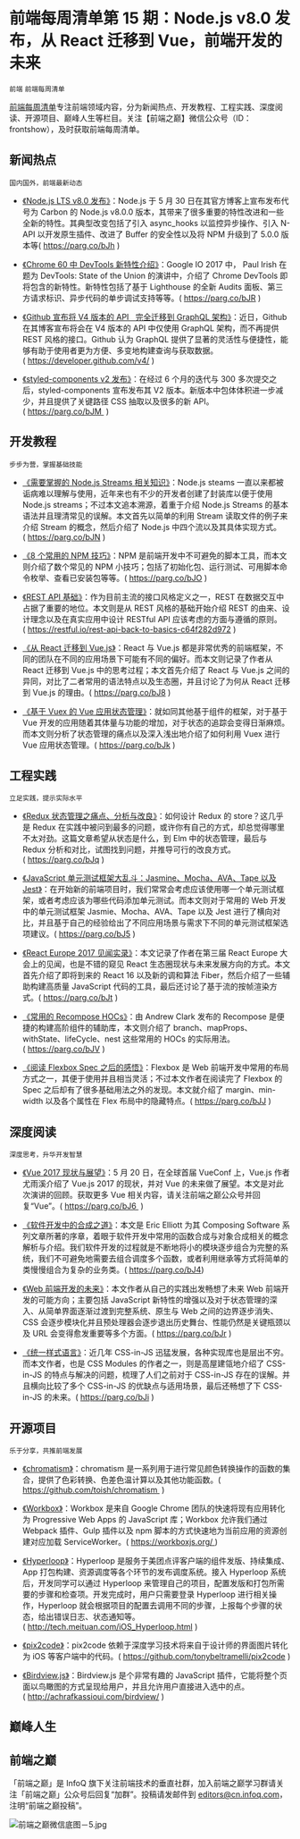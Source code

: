 # 前端每周清单第 15 期：Node.js v8.0 发布，从 React 迁移到 Vue，前端开发的未来

`前端` `前端每周清单`

[前端每周清单](http://www.infoq.com/cn/FE-Weekly)专注前端领域内容，分为新闻热点、开发教程、工程实践、深度阅读、开源项目、巅峰人生等栏目。关注【前端之巅】微信公众号（ID：frontshow），及时获取前端每周清单。

## 新闻热点

`国内国外，前端最新动态`

* [《Node.js LTS v8.0 发布》](https://parg.co/bJh)：Node.js 于 5 月 30 日在其官方博客上宣布发布代号为 Carbon 的 Node.js v8.0.0 版本，其带来了很多重要的特性改进和一些全新的特性。其典型改变包括了引入 async_hooks 以监控异步操作、引入 N-API 以开发原生插件、改进了 Buffer 的安全性以及将 NPM 升级到了 5.0.0 版本等( https://parg.co/bJh )

* [《Chrome 60 中 DevTools 新特性介绍》](https://parg.co/bJR)：Google IO 2017 中， Paul Irish 在题为 DevTools: State of the Union 的演讲中，介绍了 Chrome DevTools 即将包含的新特性。新特性包括了基于 Lighthouse 的全新 Audits 面板、第三方请求标识、异步代码的单步调试支持等等。( https://parg.co/bJR )

* [《Github 宣布将 V4 版本的 API   完全迁移到 GraphQL 架构》](https://developer.github.com/v4/)：近日，Github 在其博客宣布将会在 V4 版本的 API 中仅使用 GraphQL 架构，而不再提供 REST 风格的接口。Github 认为 GraphQL 提供了显著的灵活性与便捷性，能够有助于使用者更为方便、多变地构建查询与获取数据。( https://developer.github.com/v4/ )

* [《styled-components v2 发布》](https://parg.co/bJM)：在经过 6 个月的迭代与 300 多次提交之后，styled-components 宣布发布其 V2 版本。新版本中包体体积进一步减少，并且提供了关键路径 CSS 抽取以及很多的新 API。( https://parg.co/bJM  )

## 开发教程

`步步为营，掌握基础技能`

* [《需要掌握的 Node.js Streams 相关知识》](https://parg.co/bJN)：Node.js steams 一直以来都被诟病难以理解与使用，近年来也有不少的开发者创建了封装库以便于使用 Node.js streams；不过本文追本溯源，着重于介绍 Node.js Streams 的基本语法并且理清常见的误解。本文首先以简单的利用 Stream 读取文件的例子来介绍 Stream 的概念，然后介绍了 Node.js 中四个流以及其具体实现方式。( https://parg.co/bJN )

* [《8 个常用的 NPM 技巧》](https://parg.co/bJO)：NPM 是前端开发中不可避免的脚本工具，而本文则介绍了数个常见的 NPM 小技巧；包括了初始化包、运行测试、可用脚本命令枚举、查看已安装包等等。( https://parg.co/bJO )

* [《REST API 基础》](https://restful.io/rest-api-back-to-basics-c64f282d972)：作为目前主流的接口风格定义之一，REST 在数据交互中占据了重要的地位。本文则是从 REST 风格的基础开始介绍 REST 的由来、设计理念以及在真实应用中设计 RESTful API 应该考虑的方面与遵循的原则。( https://restful.io/rest-api-back-to-basics-c64f282d972 )

* [《从 React 迁移到 Vue.js》](http://vuejsdevelopers.com/2017/05/28/switch-from-react-to-vue-js/)：React 与 Vue.js 都是非常优秀的前端框架，不同的团队在不同的应用场景下可能有不同的偏好。而本文则记录了作者从 React 迁移到 Vue.js 中的思考过程；本文首先介绍了 React 与 Vue.js 之间的异同，对比了二者常用的语法特点以及生态圈，并且讨论了为何从 React 迁移到 Vue.js 的理由。( https://parg.co/bJ8 )

* [《基于 Vuex 的 Vue 应用状态管理》](https://scotch.io/tutorials/state-management-in-vue-getting-started-with-vue)：就如同其他基于组件的框架，对于基于 Vue 开发的应用随着其体量与功能的增加，对于状态的追踪会变得日渐麻烦。而本文则分析了状态管理的痛点以及深入浅出地介绍了如何利用 Vuex 进行 Vue 应用状态管理。( https://parg.co/bJk )

## 工程实践

`立足实践，提示实际水平`

* [《Redux 状态管理之痛点、分析与改良》](https://parg.co/bJq)：如何设计 Redux 的 store？这几乎是 Redux 在实践中被问到最多的问题，或许你有自己的方式，却总觉得哪里不太对劲。这篇文章希望从状态是什么，到 Elm 中的状态管理，最后与 Redux 分析和对比，试图找到问题，并推导可行的改良方式。( https://parg.co/bJq )

* [《JavaScript 单元测试框架大乱斗：Jasmine、Mocha、AVA、Tape 以及 Jest》](https://parg.co/bJ5)：在开始新的前端项目时，我们常常会考虑应该使用哪一个单元测试框架，或者考虑应该为哪些代码添加单元测试。而本文则对于常用的 Web 开发中的单元测试框架 Jasmie、Mocha、AVA、Tape 以及 Jest 进行了横向对比，并且基于自己的经验给出了不同应用场景与需求下不同的单元测试框架选项建议。( https://parg.co/bJ5 )

* [《React Europe 2017 见闻实录》](https://parg.co/bJt)：本文记录了作者在第三届 React Europe 大会上的见闻，也是不错的窥见 React 生态圈现状与未来发展方向的方式。本文首先介绍了即将到来的 React 16 以及新的调和算法 Fiber，然后介绍了一些辅助构建高质量 JavaScript 代码的工具，最后还讨论了基于流的按帧渲染方式。( https://parg.co/bJt )

* [《常用的 Recompose HOCs》](https://parg.co/bJV)：由 Andrew Clark 发布的 Recompose 是便捷的构建高阶组件的辅助库，本文则介绍了 branch、mapProps、withState、lifeCycle、nest 这些常用的 HOCs 的实际用法。( https://parg.co/bJV )

* [《阅读 Flexbox Spec 之后的感悟》](https://parg.co/bJJ)：Flexbox 是 Web 前端开发中常用的布局方式之一，其便于使用并且相当灵活；不过本文作者在阅读完了 Flexbox 的 Spec 之后却有了很多基础用法之外的发现。本文就介绍了 margin、min-width 以及各个属性在 Flex 布局中的隐藏特点。( https://parg.co/bJJ )

## 深度阅读

`深度思考，升华开发智慧`

* [《Vue 2017 现状与展望》](https://parg.co/bJ6)：5 月 20 日，在全球首届 VueConf 上，Vue.js 作者尤雨溪介绍了 Vue.js 2017 的现状，并对 Vue 的未来做了展望。本文是对此次演讲的回顾。获取更多 Vue 相关内容，请关注前端之巅公众号并回复“Vue”。( https://parg.co/bJ6  )

* [《软件开发中的合成之道》](https://parg.co/bJ4)：本文是 Eric Elliott 为其 Composing Software 系列文章所著的序章，着眼于软件开发中常用的函数合成与对象合成相关的概念解析与介绍。我们软件开发的过程就是不断地将小的模块逐步组合为完整的系统，我们不可避免地需要去组合调度多个函数，或者利用继承等方式将简单的类慢慢组合为复杂的业务类。( https://parg.co/bJ4)

* [《Web 前端开发的未来》](https://parg.co/bJr)：本文作者从自己的实践出发畅想了未来 Web 前端开发的可能方向；主要包括 JavaScript 新特性的增强以及对于状态管理的深入、从简单界面逐渐过渡到完整系统、原生与 Web 之间的边界逐步消失、CSS 会逐步模块化并且预处理器会逐步退出历史舞台、性能仍然是关键瓶颈以及 URL 会变得愈发重要等多个方面。( https://parg.co/bJr )

- [《统一样式语言》](https://parg.co/bJi)：近几年 CSS-in-JS 迅猛发展，各种实现库也是层出不穷。而本文作者，也是 CSS Modules 的作者之一，则是高屋建瓴地介绍了 CSS-in-JS 的特点与解决的问题，梳理了人们之前对于 CSS-in-JS 存在的误解。并且横向比较了多个 CSS-in-JS 的优缺点与适用场景，最后还畅想了下 CSS-in-JS 的未来。( https://parg.co/bJi )

## 开源项目

`乐于分享，共推前端发展`

* [《chromatism》](https://github.com/toish/chromatism)：chromatism 是一系列用于进行常见颜色转换操作的函数的集合，提供了色彩转换、色差色温计算以及其他功能函数。( https://github.com/toish/chromatism  )

* [《Workbox》](https://workboxjs.org/)：Workbox 是来自 Google Chrome 团队的快速将现有应用转化为 Progressive Web Apps 的 JavaScript 库；Workbox 允许我们通过 Webpack 插件、Gulp 插件以及 npm 脚本的方式快速地为当前应用的资源创建对应加载 ServiceWorker。( https://workboxjs.org/ )

* [《Hyperloop》](http://tech.meituan.com/iOS_Hyperloop.html)：Hyperloop 是服务于美团点评客户端的组件发版、持续集成、App 打包构建、资源调度等各个环节的发布调度系统。接入 Hyperloop 系统后，开发同学可以通过 Hyperloop 来管理自己的项目，配置发版和打包所需要的步骤和检查项。开发完成时，用户只需要登录 Hyperloop 进行相关操作，Hyperloop 就会根据项目的配置去调用不同的步骤，上报每个步骤的状态，给出错误日志、状态通知等。( http://tech.meituan.com/iOS_Hyperloop.html )

* [《pix2code》](https://github.com/tonybeltramelli/pix2code)：pix2code 依赖于深度学习技术将来自于设计师的界面图片转化为 iOS 等客户端中的代码。( https://github.com/tonybeltramelli/pix2code )

* [《Birdview.js》](http://achrafkassioui.com/birdview/)：Birdview.js 是个非常有趣的 JavaScript 插件，它能将整个页面以鸟瞰图的方式呈现给用户，并且允许用户直接进入选中的点。( http://achrafkassioui.com/birdview/ )

## 巅峰人生

## 前端之巅

「前端之巅」是 InfoQ 旗下关注前端技术的垂直社群，加入前端之巅学习群请关注「前端之巅」公众号后回复“加群”。投稿请发邮件到 editors@cn.infoq.com，注明“前端之巅投稿”。

![前端之巅微信底图－5.jpg](http://upload-images.jianshu.io/upload_images/1647496-01712a993d2b23de.jpg?imageMogr2/auto-orient/strip%7CimageView2/2/w/1240)
